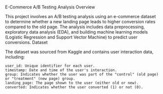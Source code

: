 E-Commerce A/B Testing Analysis
Overview

This project involves an A/B testing analysis using an e-commerce dataset to determine whether a new landing page leads to higher conversion rates compared to the old page. The analysis includes data preprocessing, exploratory data analysis (EDA), and building machine learning models (Logistic Regression and Support Vector Machine) to predict user conversions.
Dataset

The dataset was sourced from Kaggle and contains user interaction data, including:

    user_id: Unique identifier for each user.
    timestamp: Date and time of the user's interaction.
    group: Indicates whether the user was part of the "control" (old page) or "treatment" (new page) group.
    landing_page: The page shown to the user (either old or new).
    converted: Indicates whether the user converted (1) or not (0).
